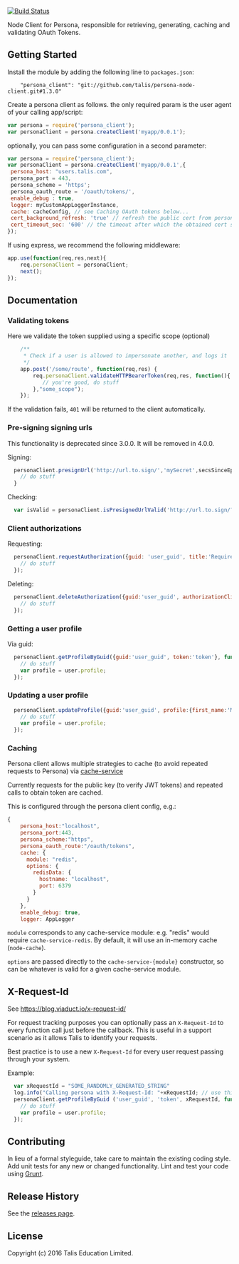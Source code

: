 [![Build Status](https://travis-ci.org/talis/persona-node-client.svg?branch=master)](https://travis-ci.org/talis/persona-node-client)

Node Client for Persona, responsible for retrieving, generating, caching and validating OAuth Tokens.

## Getting Started
Install the module by adding the following line to `packages.json`:

```
    "persona_client": "git://github.com/talis/persona-node-client.git#1.3.0"
```

Create a persona client as follows. the only required param is the user agent of your calling app/script:

```javascript
var persona = require('persona_client');
var personaClient = persona.createClient('myapp/0.0.1');
```

optionally, you can pass some configuration in a second parameter:

```javascript
var persona = require('persona_client');
var personaClient = persona.createClient('myapp/0.0.1',{
 persona_host: "users.talis.com",
 persona_port = 443,
 persona_scheme = 'https';
 persona_oauth_route = '/oauth/tokens/',
 enable_debug : true,
 logger: myCustomAppLoggerInstance,
 cache: cacheConfig, // see Caching OAuth tokens below...
 cert_background_refresh: 'true' // refresh the public cert from persona
 cert_timeout_sec: '600' // the timeout after which the obtained cert should not be used
});
```


If using express, we recommend the following middleware:

```javascript
app.use(function(req,res,next){
    req.personaClient = personaClient;
    next();
});
```

## Documentation

### Validating tokens

Here we validate the token supplied using a specific scope (optional)

```javascript
    /**
     * Check if a user is allowed to impersonate another, and logs it
     */
    app.post('/some/route', function(req,res) {
        req.personaClient.validateHTTPBearerToken(req,res, function(){
           // you're good, do stuff
        },"some_scope");
    });
```

If the validation fails, `401` will be returned to the client automatically.


### Pre-signing signing urls

This functionality is deprecated since 3.0.0. It will be removed in 4.0.0.

Signing:

```javascript
  personaClient.presignUrl('http://url.to.sign/','mySecret',secsSinceEpocToExpiry,function(err,signedUrl) {
    // do stuff
  }
```

Checking:

```javascript
  var isValid = personaClient.isPresignedUrlValid('http://url.to.sign/?signature=34234545','mySecret');
```

### Client authorizations

Requesting:

```javascript
  personaClient.requestAuthorization({guid: 'user_guid', title:'Required for access to admin', id:'client_id', secret:'client_secret'}, function(err,authorization) {
    // do stuff
  });
```

Deleting:

```javascript
  personaClient.deleteAuthorization({guid:'user_guid', authorizationClientId:'auth_client_id', id:'client_id', secret:'client_secret'}, function(err) {
    // do stuff
  });
```

### Getting a user profile

Via guid:

```javascript
  personaClient.getProfileByGuid({guid:'user_guid', token:'token'}, function(err, user) {
    // do stuff
    var profile = user.profile;
  });
```

### Updating a user profile

```javascript
  personaClient.updateProfile({guid:'user_guid', profile:{first_name:'Max',surname:'Payne'}, token:'token'}, function(err, user) {
    // do stuff
    var profile = user.profile;
  });
```

### Caching

Persona client allows multiple strategies to cache (to avoid repeated requests to Persona) via [cache-service](https://npmjs.org/package/cache-service)

Currently requests for the public key (to verify JWT tokens) and repeated calls to obtain token are cached.

This is configured through the persona client config, e.g.:

 ```javascript
 {
     persona_host:"localhost",
     persona_port:443,
     persona_scheme:"https",
     persona_oauth_route:"/oauth/tokens",
     cache: {
       module: "redis",
       options: {
         redisData: {
           hostname: "localhost",
           port: 6379
         }
       }
     },
     enable_debug: true,
     logger: AppLogger
 ```

`module` corresponds to any cache-service module: e.g. "redis" would require
`cache-service-redis`.  By default, it will use an in-memory cache (`node-cache`).
 
`options` are passed directly to the `cache-service-{module}` constructor, so can be whatever is valid for a given
cache-service module.

## X-Request-Id

See https://blog.viaduct.io/x-request-id/

For request tracking purposes you can optionally pass an `X-Request-Id` to every function call just before the callback. This is useful in a support scenario as it allows Talis to identify your requests.

Best practice is to use a new `X-Request-Id` for every user request passing through your system.

Example:

```javascript
  var xRequestId = "SOME_RANDOMLY_GENERATED_STRING"
  log.info("Calling persona with X-Request-Id: "+xRequestId; // use this log line later if there is a problem in any support requests
  personaClient.getProfileByGuid ('user_guid', 'token', xRequestId, function(err, user) {
    // do stuff
    var profile = user.profile;
  });
```

## Contributing
In lieu of a formal styleguide, take care to maintain the existing coding style. Add unit tests for any new or changed functionality. Lint and test your code using [Grunt](http://gruntjs.com/).

## Release History

See the [releases page](https://github.com/talis/persona-node-client/releases).

## License
Copyright (c) 2016 Talis Education Limited.
